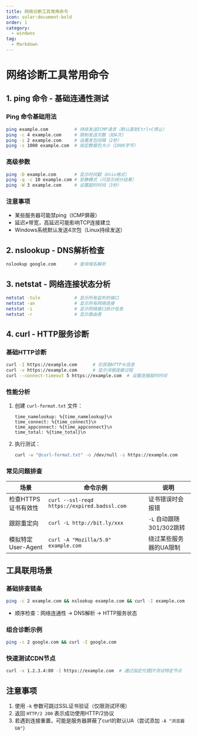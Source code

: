 ```yaml
---
title: 网络诊断工具常用命令
icon: solar:document-bold
order: 1
category:
  - windwos
tag:
  - Markdown
---
```


# 网络诊断工具常用命令


## 1. ping 命令 - 基础连通性测试

### Ping 命令基础用法

```bash
ping example.com          # 持续发送ICMP请求（默认直到Ctrl+C停止）
ping -c 4 example.com     # 限制发送次数（如4次）
ping -i 2 example.com     # 设置发包间隔（2秒）
ping -s 1000 example.com  # 指定数据包大小（1000字节）
```

### 高级参数

```bash
ping -D example.com       # 显示时间戳（Unix格式）
ping -q -c 10 example.com # 安静模式（只显示统计结果）
ping -W 3 example.com     # 设置超时时间（3秒）
```

### 注意事项

- 某些服务器可能禁ping（ICMP屏蔽）
- 延迟≠带宽，高延迟可能影响TCP连接建立
- Windows系统默认发送4次包（Linux持续发送）

## 2. nslookup - DNS解析检查

```bash
nslookup google.com       # 查询域名解析
```

## 3. netstat - 网络连接状态分析

```bash
netstat -tuln             # 显示所有监听的端口
netstat -an               # 显示所有网络连接
netstat -i                # 显示网络接口统计信息
netstat -r                # 显示路由表
```

## 4. curl - HTTP服务诊断

### 基础HTTP诊断

```bash
curl -I https://example.com      # 仅获取HTTP头信息
curl -v https://example.com      # 显示详细连接过程
curl --connect-timeout 5 https://example.com  # 设置连接超时时间
```

### 性能分析

1. 创建 `curl-format.txt` 文件：
   ```text
   time_namelookup: %{time_namelookup}\n
   time_connect: %{time_connect}\n
   time_appconnect: %{time_appconnect}\n
   time_total: %{time_total}\n
   ```
2. 执行测试：
   ```bash
   curl -w "@curl-format.txt" -o /dev/null -s https://example.com
   ```

### 常见问题排查

| 场景                | 命令示例                          | 说明                          |
|---------------------|-----------------------------------|-----------------------------|
| 检查HTTPS证书有效性 | `curl --ssl-reqd https://expired.badssl.com` | 证书错误时会报错             |
| 跟踪重定向          | `curl -L http://bit.ly/xxx`       | `-L` 自动跟随301/302跳转     |
| 模拟特定User-Agent  | `curl -A "Mozilla/5.0" example.com` | 绕过某些服务器的UA限制       |

## 工具联用场景

### 基础排查链条

```bash
ping -c 2 example.com && nslookup example.com && curl -I example.com
```

- 顺序检查：网络连通性 → DNS解析 → HTTP服务状态

### 组合诊断示例

```bash
ping -c 2 google.com && curl -I google.com
```

### 快速测试CDN节点

```bash
curl -x 1.2.3.4:80 -I https://example.com  # 通过指定代理IP测试特定节点
```

## 注意事项

1. 使用 `-k` 参数可跳过SSL证书验证（仅限测试环境）
2. 返回 `HTTP/2 200` 表示成功使用HTTP/2协议
3. 若遇到连接重置，可能是服务器屏蔽了curl的默认UA（尝试添加 `-A "浏览器UA"`）



